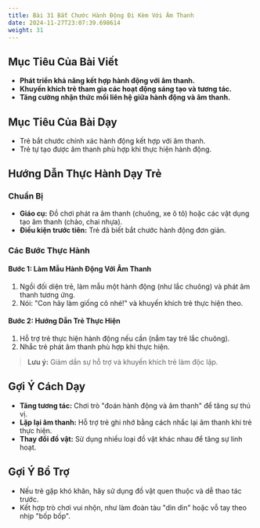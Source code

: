 ```yaml
---
title: Bài 31 Bắt Chước Hành Động Đi Kèm Với Âm Thanh 
date: 2024-11-27T23:07:39.698614
weight: 31
---
```


## Mục Tiêu Của Bài Viết
- **Phát triển khả năng kết hợp hành động với âm thanh.**
- **Khuyến khích trẻ tham gia các hoạt động sáng tạo và tương tác.**
- **Tăng cường nhận thức mối liên hệ giữa hành động và âm thanh.**

## Mục Tiêu Của Bài Dạy
- Trẻ bắt chước chính xác hành động kết hợp với âm thanh.
- Trẻ tự tạo được âm thanh phù hợp khi thực hiện hành động.

## Hướng Dẫn Thực Hành Dạy Trẻ

### Chuẩn Bị
- **Giáo cụ:** Đồ chơi phát ra âm thanh (chuông, xe ô tô) hoặc các vật dụng tạo âm thanh (chảo, chai nhựa).
- **Điều kiện trước tiên:** Trẻ đã biết bắt chước hành động đơn giản.

### Các Bước Thực Hành
#### Bước 1: Làm Mẫu Hành Động Với Âm Thanh
1. Ngồi đối diện trẻ, làm mẫu một hành động (như lắc chuông) và phát âm thanh tương ứng.
2. Nói: "Con hãy làm giống cô nhé!" và khuyến khích trẻ thực hiện theo.

#### Bước 2: Hướng Dẫn Trẻ Thực Hiện
1. Hỗ trợ trẻ thực hiện hành động nếu cần (nắm tay trẻ lắc chuông).
2. Nhắc trẻ phát âm thanh phù hợp khi thực hiện.

> **Lưu ý:** Giảm dần sự hỗ trợ và khuyến khích trẻ làm độc lập.

## Gợi Ý Cách Dạy
- **Tăng tương tác:** Chơi trò "đoán hành động và âm thanh" để tăng sự thú vị.
- **Lặp lại âm thanh:** Hỗ trợ trẻ ghi nhớ bằng cách nhắc lại âm thanh khi trẻ thực hiện.
- **Thay đổi đồ vật:** Sử dụng nhiều loại đồ vật khác nhau để tăng sự linh hoạt.

## Gợi Ý Bổ Trợ
- Nếu trẻ gặp khó khăn, hãy sử dụng đồ vật quen thuộc và dễ thao tác trước.
- Kết hợp trò chơi vui nhộn, như làm đoàn tàu "dìn dìn" hoặc vỗ tay theo nhịp "bốp bốp".

